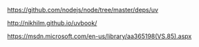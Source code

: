 https://github.com/nodejs/node/tree/master/deps/uv

http://nikhilm.github.io/uvbook/

https://msdn.microsoft.com/en-us/library/aa365198(VS.85).aspx
